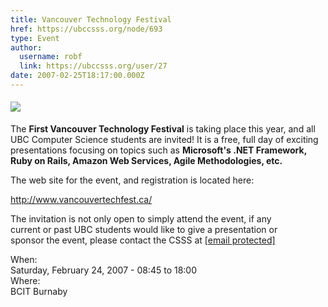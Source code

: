 ```yaml
---
title: Vancouver Technology Festival 
href: https://ubccsss.org/node/693
type: Event
author:
  username: robf
  link: https://ubccsss.org/user/27
date: 2007-02-25T18:17:00.000Z
---
```


<div class="field field-name-body field-type-text-with-summary field-label-hidden"><div class="field-items"><div class="field-item even"><p><a href="http://www.vancouvertechfest.ca/" target="_blank"><img src="http://www.vancouvertechfest.ca/Portals/0/TechFest/FinalLogo.gif" align="top" vspace="5"></a></p>
<p>The <b>First Vancouver Technology Festival</b> is taking place this year, and all<br>
UBC Computer Science students are invited!  It is a free, full day of exciting<br>
presentations focusing on topics such as <b>Microsoft&apos;s .NET Framework,<br>
Ruby on Rails, Amazon Web Services, Agile Methodologies, etc.</b></p>
<p>The web site for the event, and registration is located here:</p>
<p><a href="http://www.vancouvertechfest.ca/" target="_blank">http://www.vancouvertechfest.ca/</a></p>
<p>The invitation is not only open to simply attend the event, if any<br>
current or past UBC students would like to give a presentation or<br>
sponsor the event, please contact the CSSS at <a href="/cdn-cgi/l/email-protection#ed8e9e9e9ead8e9e9e9ec38e9ec3988f8ec38e8c"><span class="__cf_email__" data-cfemail="93f0e0e0e0d3f0e0e0e0bdf0e0bde6f1f0bdf0f2">[email&#xA0;protected]</span></a></p>
</div></div></div><div class="field field-name-field-dates field-type-datetime field-label-above"><div class="field-label">When:&#xA0;</div><div class="field-items"><div class="field-item even"><span class="date-display-single">Saturday, February 24, 2007 - <span class="date-display-range"><span class="date-display-start">08:45</span> to <span class="date-display-end">18:00</span></span></span></div></div></div><div class="field field-name-field-location field-type-text field-label-above"><div class="field-label">Where:&#xA0;</div><div class="field-items"><div class="field-item even">BCIT Burnaby</div></div></div>    <footer>
          </footer>